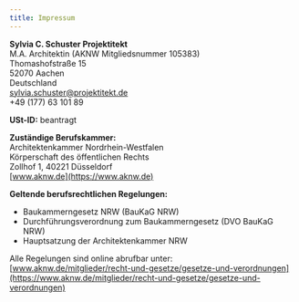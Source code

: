 ```yaml
---
title: Impressum
---
```


**Sylvia C. Schuster Projektitekt**<br>
M.A. Architektin (AKNW Mitgliedsnummer 105383)<br>
Thomashofstraße 15<br>
52070 Aachen<br>
Deutschland<br>
[sylvia.schuster@projektitekt.de](mailto:sylvia.schuster@projektitekt.de)<br>
+49 (177) 63 101 89

**USt-ID:** beantragt

**Zuständige Berufskammer:**<br>
Architektenkammer Nordrhein-Westfalen<br>
Körperschaft des öffentlichen Rechts<br>
Zollhof 1, 40221 Düsseldorf<br>
[www.aknw.de](https://www.aknw.de)

**Geltende berufsrechtlichen Regelungen:**

- Baukammerngesetz NRW (BauKaG NRW)
- Durchführungsverordnung zum Baukammerngesetz (DVO BauKaG NRW)
- Hauptsatzung der Architektenkammer NRW

Alle Regelungen sind online abrufbar unter:<br>
[www.aknw.de/mitglieder/recht-und-gesetze/gesetze-und-verordnungen](https://www.aknw.de/mitglieder/recht-und-gesetze/gesetze-und-verordnungen)
